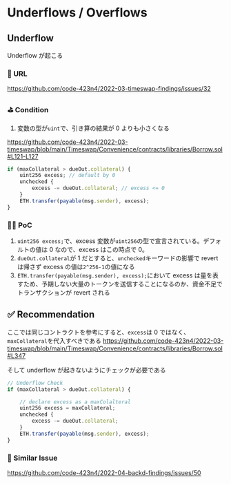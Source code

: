 # Underflows / Overflows

## Underflow

Underflow が起こる

### 🔗 URL

https://github.com/code-423n4/2022-03-timeswap-findings/issues/32

### ⛳️ Condition

1. 変数の型が`uint`で、引き算の結果が 0 よりも小さくなる

https://github.com/code-423n4/2022-03-timeswap/blob/main/Timeswap/Convenience/contracts/libraries/Borrow.sol#L121-L127

```javascript
if (maxCollateral > dueOut.collateral) {
    uint256 excess; // default by 0
    unchecked {
        excess -= dueOut.collateral; // excess <= 0
    }
    ETH.transfer(payable(msg.sender), excess);
}
```

### 👨‍💻 PoC

1. `uint256 excess;`で、excess 変数が`uint256`の型で宣言されている。デフォルトの値は 0 なので、excess はこの時点で 0。
2. `dueOut.collateral`が 1 だとすると、`unchecked`キーワードの影響で revert は帰さず excess の値は`2^256-1`の値になる
3. `ETH.transfer(payable(msg.sender), excess);`において excess は量を表すため、予期しない大量のトークンを送信することになるのか、資金不足でトランザクションが revert される

## ✅ Recommendation

ここでは同じコントラクトを参考にすると、`excess`は 0 ではなく、`maxCollateral`を代入すべきである
https://github.com/code-423n4/2022-03-timeswap/blob/main/Timeswap/Convenience/contracts/libraries/Borrow.sol#L347

そして underflow が起きないようにチェックが必要である

```javascript
// Underflow Check
if (maxCollateral > dueOut.collateral) {

    // declare excess as a maxColalteral
    uint256 excess = maxCollateral;
    unchecked {
        excess -= dueOut.collateral;
    }
    ETH.transfer(payable(msg.sender), excess);
}
```

### 👬 Similar Issue

https://github.com/code-423n4/2022-04-backd-findings/issues/50
